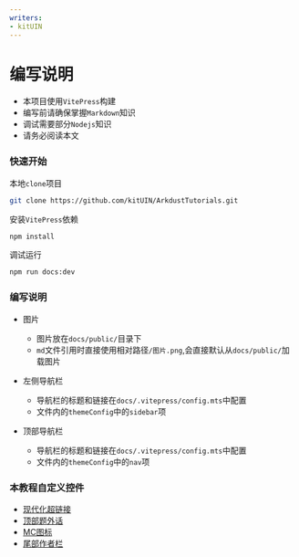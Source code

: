 ```yaml
---
writers:
- kitUIN
---
```

# 编写说明

- 本项目使用`VitePress`构建
- 编写前请确保掌握`Markdown`知识
- 调试需要部分`Nodejs`知识
- 请务必阅读本文

### 快速开始

本地`clone`项目
```bash
git clone https://github.com/kitUIN/ArkdustTutorials.git
```

安装`VitePress`依赖
```bash
npm install
```

调试运行
```bash
npm run docs:dev
```

### 编写说明

- 图片
  - 图片放在`docs/public/`目录下
  - `md`文件引用时直接使用相对路径`/图片.png`,会直接默认从`docs/public/`加载图片

- 左侧导航栏
  - 导航栏的标题和链接在`docs/.vitepress/config.mts`中配置
  - 文件内的`themeConfig`中的`sidebar`项
- 顶部导航栏
  - 导航栏的标题和链接在`docs/.vitepress/config.mts`中配置
  - 文件内的`themeConfig`中的`nav`项

### 本教程自定义控件
- [现代化超链接](/pr/modernurl)
- [顶部题外话](/pr/subtitle)
- [MC图标](/pr/mcicon)
- [尾部作者栏](/pr/author)
